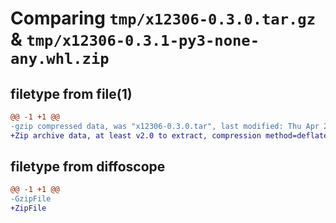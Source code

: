 # Comparing `tmp/x12306-0.3.0.tar.gz` & `tmp/x12306-0.3.1-py3-none-any.whl.zip`

## filetype from file(1)

```diff
@@ -1 +1 @@
-gzip compressed data, was "x12306-0.3.0.tar", last modified: Thu Apr 25 13:45:49 2024, max compression
+Zip archive data, at least v2.0 to extract, compression method=deflate
```

## filetype from diffoscope

```diff
@@ -1 +1 @@
-GzipFile
+ZipFile
```

